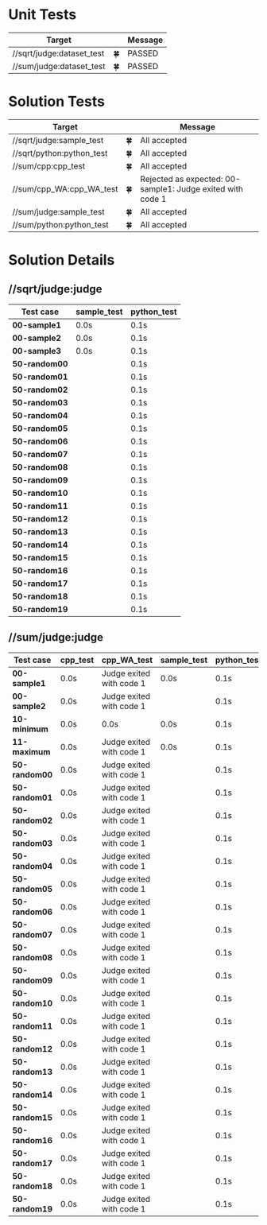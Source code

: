 # Unit Tests

| Target | | Message |
| --- | --- | --- |
| //sqrt/judge:dataset_test | 🍀 | PASSED |
| //sum/judge:dataset_test | 🍀 | PASSED |
# Solution Tests

| Target | | Message |
| --- | --- | --- |
| //sqrt/judge:sample_test | 🍀 | All accepted |
| //sqrt/python:python_test | 🍀 | All accepted |
| //sum/cpp:cpp_test | 🍀 | All accepted |
| //sum/cpp_WA:cpp_WA_test | 🍀 | Rejected as expected: 00-sample1: Judge exited with code 1 |
| //sum/judge:sample_test | 🍀 | All accepted |
| //sum/python:python_test | 🍀 | All accepted |
# Solution Details

## //sqrt/judge:judge

| Test case | sample_test | python_test |
| --- | --- | --- |
| **00-sample1** | 0.0s | 0.1s |
| **00-sample2** | 0.0s | 0.1s |
| **00-sample3** | 0.0s | 0.1s |
| **50-random00** |  | 0.1s |
| **50-random01** |  | 0.1s |
| **50-random02** |  | 0.1s |
| **50-random03** |  | 0.1s |
| **50-random04** |  | 0.1s |
| **50-random05** |  | 0.1s |
| **50-random06** |  | 0.1s |
| **50-random07** |  | 0.1s |
| **50-random08** |  | 0.1s |
| **50-random09** |  | 0.1s |
| **50-random10** |  | 0.1s |
| **50-random11** |  | 0.1s |
| **50-random12** |  | 0.1s |
| **50-random13** |  | 0.1s |
| **50-random14** |  | 0.1s |
| **50-random15** |  | 0.1s |
| **50-random16** |  | 0.1s |
| **50-random17** |  | 0.1s |
| **50-random18** |  | 0.1s |
| **50-random19** |  | 0.1s |
## //sum/judge:judge

| Test case | cpp_test | cpp_WA_test | sample_test | python_test |
| --- | --- | --- | --- | --- |
| **00-sample1** | 0.0s | Judge exited with code 1 | 0.0s | 0.1s |
| **00-sample2** | 0.0s | Judge exited with code 1 |  | 0.1s |
| **10-minimum** | 0.0s | 0.0s | 0.0s | 0.1s |
| **11-maximum** | 0.0s | Judge exited with code 1 | 0.0s | 0.1s |
| **50-random00** | 0.0s | Judge exited with code 1 |  | 0.1s |
| **50-random01** | 0.0s | Judge exited with code 1 |  | 0.1s |
| **50-random02** | 0.0s | Judge exited with code 1 |  | 0.1s |
| **50-random03** | 0.0s | Judge exited with code 1 |  | 0.1s |
| **50-random04** | 0.0s | Judge exited with code 1 |  | 0.1s |
| **50-random05** | 0.0s | Judge exited with code 1 |  | 0.1s |
| **50-random06** | 0.0s | Judge exited with code 1 |  | 0.1s |
| **50-random07** | 0.0s | Judge exited with code 1 |  | 0.1s |
| **50-random08** | 0.0s | Judge exited with code 1 |  | 0.1s |
| **50-random09** | 0.0s | Judge exited with code 1 |  | 0.1s |
| **50-random10** | 0.0s | Judge exited with code 1 |  | 0.1s |
| **50-random11** | 0.0s | Judge exited with code 1 |  | 0.1s |
| **50-random12** | 0.0s | Judge exited with code 1 |  | 0.1s |
| **50-random13** | 0.0s | Judge exited with code 1 |  | 0.1s |
| **50-random14** | 0.0s | Judge exited with code 1 |  | 0.1s |
| **50-random15** | 0.0s | Judge exited with code 1 |  | 0.1s |
| **50-random16** | 0.0s | Judge exited with code 1 |  | 0.1s |
| **50-random17** | 0.0s | Judge exited with code 1 |  | 0.1s |
| **50-random18** | 0.0s | Judge exited with code 1 |  | 0.1s |
| **50-random19** | 0.0s | Judge exited with code 1 |  | 0.1s |
